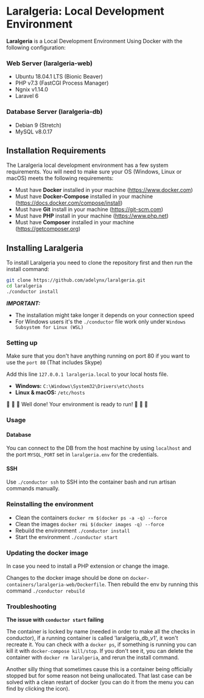 # Laralgeria: Local Development Environment

**Laralgeria** is a Local Development Environment Using Docker with the following configuration:
### Web Server (laralgeria-web)  
- Ubuntu 18.04.1 LTS (Bionic Beaver)
- PHP v7.3 (FastCGI Process Manager)
- Ngnix v1.14.0
- Laravel 6

### Database Server (laralgeria-db)  
- Debian 9 (Stretch)
- MySQL v8.0.17

## Installation Requirements

The Laralgeria local development environment has a few system requirements. You will need to make sure your OS (Windows, Linux or macOS) meets the following requirements:

- Must have **Docker** installed in your machine (https://www.docker.com)
- Must have **Docker-Compose** installed in your machine (https://docs.docker.com/compose/install)
- Must have **Git** install in your machine (https://git-scm.com)
- Must have **PHP** install in your machine (https://www.php.net)
- Must have **Composer** installed in your machine (https://getcomposer.org)

## Installing Laralgeria

To install Laralgeria you need to clone the repository first and then run the install command:

```bash
git clone https://github.com/adelynx/laralgeria.git
cd laralgeria
./conductor install
```

_**IMPORTANT:**_

 - The installation might take longer it depends on your connection speed
 - For Windows users it's the `./conductor` file work only under `Windows Subsystem for Linux (WSL)`

### Setting up

Make sure that you don't have anything running on port 80 if you want to use the `port 80` (That includes Skype)

Add this line `127.0.0.1 laralgeria.local` to your local hosts file.

- **Windows:** `C:\Windows\System32\Drivers\etc\hosts`
- **Linux & macOS:** `/etc/hosts`

🎉 🎉 🎉 Well done! Your environment is ready to run! 🎉 🎉 🎉

### Usage

#### Database

You can connect to the DB from the host machine by using `localhost` and the port `MYSQL_PORT` set in `laralgeria.env` for the credentials.

#### SSH

Use `./conductor ssh` to SSH into the container bash and run artisan commands manually.  

### Reinstalling the environment

- Clean the containers `docker rm $(docker ps -a -q) --force`
- Clean the images `docker rmi $(docker images -q) --force`
- Rebuild the environment `./conductor install`
- Start the environment `./conductor start`

### Updating the docker image

In case you need to install a PHP extension or change the image.

Changes to the docker image should be done on `docker-containers/laralgeria-web/Dockerfile`. Then rebuild the env by running this command `./conductor rebuild`

### Troubleshooting

**The issue with `conductor start` failing**

The container is locked by name (needed in order to make all the checks in conductor), if a running container is called 'laralgeria_db_v1', it won't recreate it.
You can check with a `docker ps`, if something is running you can kill it with `docker-compose kill/stop`.
If you don't see it, you can delete the container with `docker rm laralgeria`, and rerun the install command.

Another silly thing that sometimes cause this is a container being officially stopped but for some reason not being unallocated. That last case can be solved with a clean restart of docker (you can do it from the menu you can find by clicking the icon).
